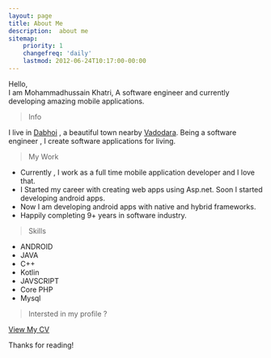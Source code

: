 ```yaml
---
layout: page
title: About Me
description:  about me
sitemap:
    priority: 1
    changefreq: 'daily'
    lastmod: 2012-06-24T10:17:00-00:00
---
```


Hello,<br/>
   I am Mohammadhussain Khatri, A software engineer and currently developing amazing mobile applications.

 > Info

 I live in <a href="https://www.google.co.in/search?q=Dabhoi" target="_blank">Dabhoi</a> , a beautiful town nearby <a href="https://www.google.co.in/search?q=Vadodara" target="_blank">Vadodara</a>. Being a software engineer , I create software applications for living.

 > My Work
 
 * Currently , I work as a full time mobile application developer and I love that.
 * I Started my career with creating web apps using Asp.net. Soon I started developing android apps.
 * Now I am developing android apps with native and hybrid frameworks.
 * Happily completing 9+ years in software industry.

 > Skills

*	ANDROID
*	JAVA
*   C++
*   Kotlin
*	JAVSCRIPT
*	Core PHP
*	Mysql


> Intersted in my profile ?

<a href="https://drive.google.com/open?id=1Sw-kYlsXiNUeep3DcgvzxYOjLVcSHBgz" target="_blank">View My CV</a>

Thanks for reading!
